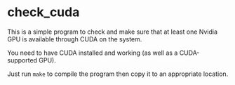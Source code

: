 check_cuda
==========

This is a simple program to check and make sure that at least one Nvidia
GPU is available through CUDA on the system.

You need to have CUDA installed and working (as well as a CUDA-supported
GPU).

Just run `make` to compile the program then copy it to an appropriate
location.

